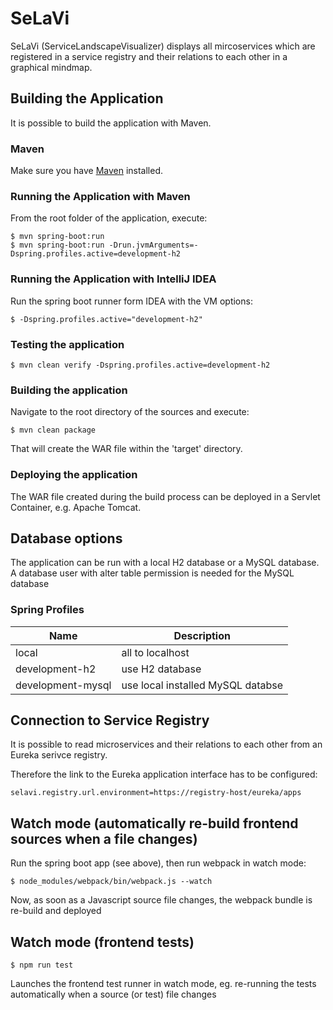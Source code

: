 # SeLaVi
SeLaVi (ServiceLandscapeVisualizer) displays all mircoservices which are registered in a service registry and their relations to each other in a graphical mindmap.

## Building the Application

It is possible to build the application with Maven.

### Maven

Make sure you have [Maven](http://maven.apache.org/ "Maven") installed.

### Running the Application with Maven

From the root folder of the application, execute:

	$ mvn spring-boot:run
	$ mvn spring-boot:run -Drun.jvmArguments=-Dspring.profiles.active=development-h2
	
### Running the Application with IntelliJ IDEA

Run the spring boot runner form IDEA with the VM options:
 
    $ -Dspring.profiles.active="development-h2" 

### Testing the application

    $ mvn clean verify -Dspring.profiles.active=development-h2
    
### Building the application
    
Navigate to the root directory of the sources and execute:
    
    $ mvn clean package
    
That will create the WAR file within the 'target' directory.

### Deploying the application

The WAR file created during the build process can be deployed in a Servlet Container, e.g. Apache Tomcat.

## Database options

The application can be run with a local H2 database or a MySQL database. A database user with alter table permission
is needed for the MySQL database

### Spring Profiles
| Name | Description |
| ----------- | ----------- |
| local | all to localhost  |
| development-h2 | use H2 database|
| development-mysql | use local installed MySQL databse |

## Connection to Service Registry

It is possible to read microservices and their relations to each other from an Eureka serivce registry.

Therefore the link to the Eureka application interface has to be configured:
    
    selavi.registry.url.environment=https://registry-host/eureka/apps

## Watch mode (automatically re-build frontend sources when a file changes)

Run the spring boot app (see above), then run webpack in watch mode:

    $ node_modules/webpack/bin/webpack.js --watch
    
Now, as soon as a Javascript source file changes, the webpack bundle is re-build and deployed 

## Watch mode (frontend tests)

    $ npm run test
    
Launches the frontend test runner in watch mode, eg. re-running the tests automatically when a source (or test) file changes

